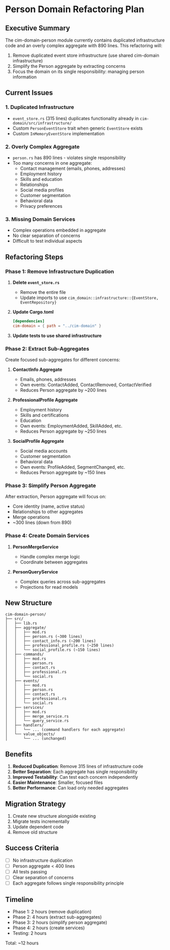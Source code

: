 # Person Domain Refactoring Plan

## Executive Summary

The cim-domain-person module currently contains duplicated infrastructure code and an overly complex aggregate with 890 lines. This refactoring will:

1. Remove duplicated event store infrastructure (use shared cim-domain infrastructure)
2. Simplify the Person aggregate by extracting concerns
3. Focus the domain on its single responsibility: managing person information

## Current Issues

### 1. Duplicated Infrastructure
- `event_store.rs` (315 lines) duplicates functionality already in `cim-domain/src/infrastructure/`
- Custom `PersonEventStore` trait when generic `EventStore` exists
- Custom `InMemoryEventStore` implementation

### 2. Overly Complex Aggregate
- `person.rs` has 890 lines - violates single responsibility
- Too many concerns in one aggregate:
  - Contact management (emails, phones, addresses)
  - Employment history
  - Skills and education
  - Relationships
  - Social media profiles
  - Customer segmentation
  - Behavioral data
  - Privacy preferences

### 3. Missing Domain Services
- Complex operations embedded in aggregate
- No clear separation of concerns
- Difficult to test individual aspects

## Refactoring Steps

### Phase 1: Remove Infrastructure Duplication

1. **Delete `event_store.rs`**
   - Remove the entire file
   - Update imports to use `cim_domain::infrastructure::{EventStore, EventRepository}`

2. **Update Cargo.toml**
   ```toml
   [dependencies]
   cim-domain = { path = "../cim-domain" }
   ```

3. **Update tests to use shared infrastructure**

### Phase 2: Extract Sub-Aggregates

Create focused sub-aggregates for different concerns:

1. **ContactInfo Aggregate**
   - Emails, phones, addresses
   - Own events: ContactAdded, ContactRemoved, ContactVerified
   - Reduces Person aggregate by ~200 lines

2. **ProfessionalProfile Aggregate**
   - Employment history
   - Skills and certifications
   - Education
   - Own events: EmploymentAdded, SkillAdded, etc.
   - Reduces Person aggregate by ~250 lines

3. **SocialProfile Aggregate**
   - Social media accounts
   - Customer segmentation
   - Behavioral data
   - Own events: ProfileAdded, SegmentChanged, etc.
   - Reduces Person aggregate by ~150 lines

### Phase 3: Simplify Person Aggregate

After extraction, Person aggregate will focus on:
- Core identity (name, active status)
- Relationships to other aggregates
- Merge operations
- ~300 lines (down from 890)

### Phase 4: Create Domain Services

1. **PersonMergeService**
   - Handle complex merge logic
   - Coordinate between aggregates

2. **PersonQueryService**
   - Complex queries across sub-aggregates
   - Projections for read models

## New Structure

```
cim-domain-person/
├── src/
│   ├── lib.rs
│   ├── aggregate/
│   │   ├── mod.rs
│   │   ├── person.rs (~300 lines)
│   │   ├── contact_info.rs (~200 lines)
│   │   ├── professional_profile.rs (~250 lines)
│   │   └── social_profile.rs (~150 lines)
│   ├── commands/
│   │   ├── mod.rs
│   │   ├── person.rs
│   │   ├── contact.rs
│   │   ├── professional.rs
│   │   └── social.rs
│   ├── events/
│   │   ├── mod.rs
│   │   ├── person.rs
│   │   ├── contact.rs
│   │   ├── professional.rs
│   │   └── social.rs
│   ├── services/
│   │   ├── mod.rs
│   │   ├── merge_service.rs
│   │   └── query_service.rs
│   ├── handlers/
│   │   └── ... (command handlers for each aggregate)
│   └── value_objects/
│       └── ... (unchanged)
```

## Benefits

1. **Reduced Duplication**: Remove 315 lines of infrastructure code
2. **Better Separation**: Each aggregate has single responsibility
3. **Improved Testability**: Can test each concern independently
4. **Easier Maintenance**: Smaller, focused files
5. **Better Performance**: Can load only needed aggregates

## Migration Strategy

1. Create new structure alongside existing
2. Migrate tests incrementally
3. Update dependent code
4. Remove old structure

## Success Criteria

- [ ] No infrastructure duplication
- [ ] Person aggregate < 400 lines
- [ ] All tests passing
- [ ] Clear separation of concerns
- [ ] Each aggregate follows single responsibility principle

## Timeline

- Phase 1: 2 hours (remove duplication)
- Phase 2: 4 hours (extract sub-aggregates)
- Phase 3: 2 hours (simplify person aggregate)
- Phase 4: 2 hours (create services)
- Testing: 2 hours

Total: ~12 hours 